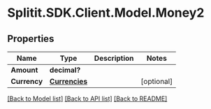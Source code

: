 # Splitit.SDK.Client.Model.Money2
## Properties

Name | Type | Description | Notes
------------ | ------------- | ------------- | -------------
**Amount** | **decimal?** |  | 
**Currency** | [**Currencies**](Currencies.md) |  | [optional] 

[[Back to Model list]](../README.md#documentation-for-models) [[Back to API list]](../README.md#documentation-for-api-endpoints) [[Back to README]](../README.md)

